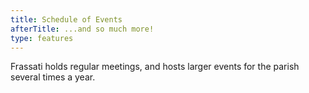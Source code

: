 ```yaml
---
title: Schedule of Events
afterTitle: ...and so much more!
type: features
---
```


Frassati holds regular meetings, and hosts larger events for the parish several times a year.
<br>
